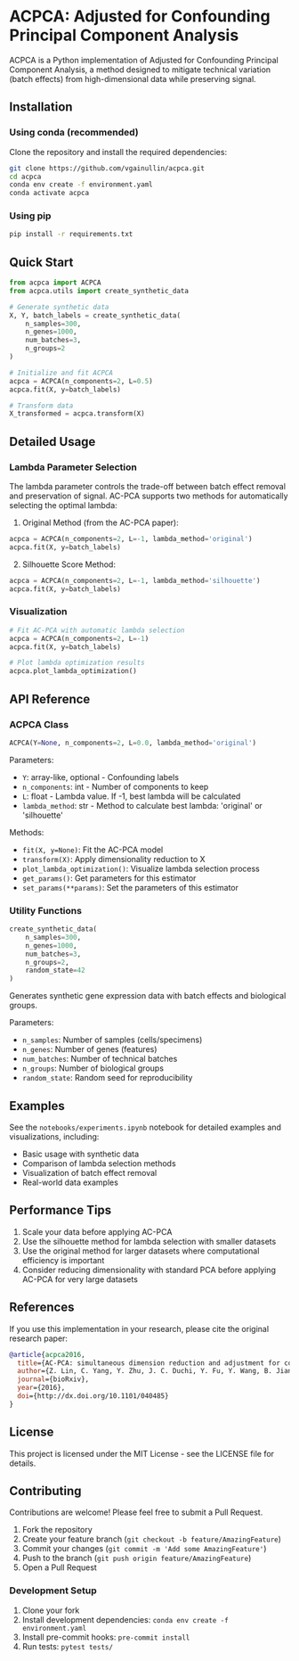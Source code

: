 # ACPCA: Adjusted for Confounding Principal Component Analysis

ACPCA is a Python implementation of Adjusted for Confounding Principal Component Analysis, a method designed to mitigate technical variation (batch effects) from high-dimensional data while preserving signal.

## Installation

### Using conda (recommended)

Clone the repository and install the required dependencies:

```bash
git clone https://github.com/vgainullin/acpca.git
cd acpca
conda env create -f environment.yaml
conda activate acpca
```

### Using pip

```bash
pip install -r requirements.txt
```

## Quick Start

```python
from acpca import ACPCA
from acpca.utils import create_synthetic_data

# Generate synthetic data
X, Y, batch_labels = create_synthetic_data(
    n_samples=300,
    n_genes=1000,
    num_batches=3,
    n_groups=2
)

# Initialize and fit ACPCA
acpca = ACPCA(n_components=2, L=0.5)
acpca.fit(X, y=batch_labels)

# Transform data
X_transformed = acpca.transform(X)
```

## Detailed Usage

### Lambda Parameter Selection

The lambda parameter controls the trade-off between batch effect removal and preservation of signal. AC-PCA supports two methods for automatically selecting the optimal lambda:

1. Original Method (from the AC-PCA paper):
```python
acpca = ACPCA(n_components=2, L=-1, lambda_method='original')
acpca.fit(X, y=batch_labels)
```

2. Silhouette Score Method:
```python
acpca = ACPCA(n_components=2, L=-1, lambda_method='silhouette')
acpca.fit(X, y=batch_labels)
```

### Visualization

```python
# Fit AC-PCA with automatic lambda selection
acpca = ACPCA(n_components=2, L=-1)
acpca.fit(X, y=batch_labels)

# Plot lambda optimization results
acpca.plot_lambda_optimization()
```

## API Reference

### ACPCA Class

```python
ACPCA(Y=None, n_components=2, L=0.0, lambda_method='original')
```

Parameters:
- `Y`: array-like, optional - Confounding labels
- `n_components`: int - Number of components to keep
- `L`: float - Lambda value. If -1, best lambda will be calculated
- `lambda_method`: str - Method to calculate best lambda: 'original' or 'silhouette'

Methods:
- `fit(X, y=None)`: Fit the AC-PCA model
- `transform(X)`: Apply dimensionality reduction to X
- `plot_lambda_optimization()`: Visualize lambda selection process
- `get_params()`: Get parameters for this estimator
- `set_params(**params)`: Set the parameters of this estimator

### Utility Functions

```python
create_synthetic_data(
    n_samples=300,
    n_genes=1000,
    num_batches=3,
    n_groups=2,
    random_state=42
)
```

Generates synthetic gene expression data with batch effects and biological groups.

Parameters:
- `n_samples`: Number of samples (cells/specimens)
- `n_genes`: Number of genes (features)
- `num_batches`: Number of technical batches
- `n_groups`: Number of biological groups
- `random_state`: Random seed for reproducibility

## Examples

See the `notebooks/experiments.ipynb` notebook for detailed examples and visualizations, including:
- Basic usage with synthetic data
- Comparison of lambda selection methods
- Visualization of batch effect removal
- Real-world data examples

## Performance Tips

1. Scale your data before applying AC-PCA
2. Use the silhouette method for lambda selection with smaller datasets
3. Use the original method for larger datasets where computational efficiency is important
4. Consider reducing dimensionality with standard PCA before applying AC-PCA for very large datasets

## References

If you use this implementation in your research, please cite the original research paper:

```bibtex
@article{acpca2016,
  title={AC-PCA: simultaneous dimension reduction and adjustment for confounding variation bioRxiv},
  author={Z. Lin, C. Yang, Y. Zhu, J. C. Duchi, Y. Fu, Y. Wang, B. Jiang, M. Zamanighomi, X. Xu, M. Li, N. Sestan, H. Zhao, W. H. Wong},
  journal={bioRxiv},
  year={2016},
  doi={http://dx.doi.org/10.1101/040485}
}
```

## License

This project is licensed under the MIT License - see the LICENSE file for details.

## Contributing

Contributions are welcome! Please feel free to submit a Pull Request.

1. Fork the repository
2. Create your feature branch (`git checkout -b feature/AmazingFeature`)
3. Commit your changes (`git commit -m 'Add some AmazingFeature'`)
4. Push to the branch (`git push origin feature/AmazingFeature`)
5. Open a Pull Request

### Development Setup

1. Clone your fork
2. Install development dependencies: `conda env create -f environment.yaml`
3. Install pre-commit hooks: `pre-commit install`
4. Run tests: `pytest tests/`
